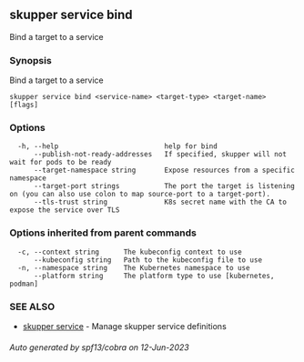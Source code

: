 ## skupper service bind

Bind a target to a service

### Synopsis

Bind a target to a service

```
skupper service bind <service-name> <target-type> <target-name> [flags]
```

### Options

```
  -h, --help                          help for bind
      --publish-not-ready-addresses   If specified, skupper will not wait for pods to be ready
      --target-namespace string       Expose resources from a specific namespace
      --target-port strings           The port the target is listening on (you can also use colon to map source-port to a target-port).
      --tls-trust string              K8s secret name with the CA to expose the service over TLS
```

### Options inherited from parent commands

```
  -c, --context string      The kubeconfig context to use
      --kubeconfig string   Path to the kubeconfig file to use
  -n, --namespace string    The Kubernetes namespace to use
      --platform string     The platform type to use [kubernetes, podman]
```

### SEE ALSO

* [skupper service](skupper_service.md)	 - Manage skupper service definitions

###### Auto generated by spf13/cobra on 12-Jun-2023
